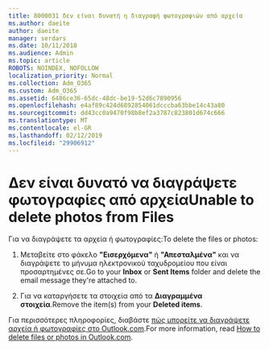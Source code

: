 ```yaml
---
title: 8000031 δεν είναι δυνατή η διαγραφή φωτογραφιών από αρχεία
ms.author: daeite
author: daeite
manager: serdars
ms.date: 10/11/2018
ms.audience: Admin
ms.topic: article
ROBOTS: NOINDEX, NOFOLLOW
localization_priority: Normal
ms.collection: Adm_O365
ms.custom: Adm_O365
ms.assetid: 6486ce36-65dc-48dc-be19-52d6c7890956
ms.openlocfilehash: e4af89c424d6892854061dcccba63bbe14c43a80
ms.sourcegitcommit: dd43cc0a9470f98b8ef2a3787c823801d674c666
ms.translationtype: MT
ms.contentlocale: el-GR
ms.lasthandoff: 02/12/2019
ms.locfileid: "29906912"
---
```

# <a name="unable-to-delete-photos-from-files"></a><span data-ttu-id="cc699-102">Δεν είναι δυνατό να διαγράψετε φωτογραφίες από αρχεία</span><span class="sxs-lookup"><span data-stu-id="cc699-102">Unable to delete photos from Files</span></span>

<span data-ttu-id="cc699-103">Για να διαγράψετε τα αρχεία ή φωτογραφίες:</span><span class="sxs-lookup"><span data-stu-id="cc699-103">To delete the files or photos:</span></span>
  
1. <span data-ttu-id="cc699-104">Μεταβείτε στο φάκελο **"Εισερχόμενα"** ή **"Απεσταλμένα"** και να διαγράψετε το μήνυμα ηλεκτρονικού ταχυδρομείου που είναι προσαρτημένες σε.</span><span class="sxs-lookup"><span data-stu-id="cc699-104">Go to your **Inbox** or **Sent Items** folder and delete the email message they're attached to.</span></span> 
    
2. <span data-ttu-id="cc699-105">Για να καταργήσετε τα στοιχεία από τα **Διαγραμμένα στοιχεία**.</span><span class="sxs-lookup"><span data-stu-id="cc699-105">Remove the item(s) from your **Deleted items**.</span></span> 
    
<span data-ttu-id="cc699-106">Για περισσότερες πληροφορίες, διαβάστε [πώς μπορείτε να διαγράψετε αρχεία ή φωτογραφίες στο Outlook.com](https://support.office.com/article/bae0531f-040f-4c42-90b9-786ca718c16d.aspx).</span><span class="sxs-lookup"><span data-stu-id="cc699-106">For more information, read [How to delete files or photos in Outlook.com](https://support.office.com/article/bae0531f-040f-4c42-90b9-786ca718c16d.aspx).</span></span>
  

